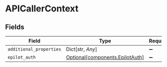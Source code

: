 # APICallerContext


## Fields

| Field                                                                    | Type                                                                     | Required                                                                 | Description                                                              |
| ------------------------------------------------------------------------ | ------------------------------------------------------------------------ | ------------------------------------------------------------------------ | ------------------------------------------------------------------------ |
| `additional_properties`                                                  | Dict[str, *Any*]                                                         | :heavy_minus_sign:                                                       | N/A                                                                      |
| `epilot_auth`                                                            | [Optional[components.EpilotAuth]](../../models/components/epilotauth.md) | :heavy_minus_sign:                                                       | N/A                                                                      |